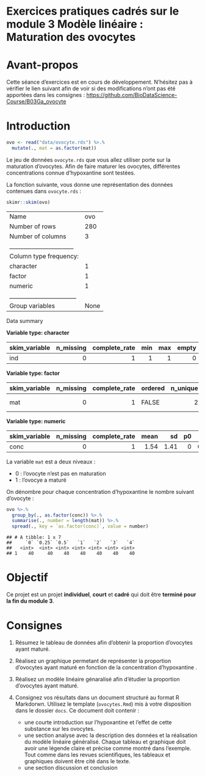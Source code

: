 Exercices pratiques cadrés sur le module 3 Modèle linéaire : Maturation
des ovocytes
================

<!--- do not edit readme.md ---->

# Avant-propos

Cette séance d’exercices est en cours de développement. N’hésitez pas à
vérifier le lien suivant afin de voir si des modifications n’ont pas été
apportées dans les consignes :
<https://github.com/BioDataScience-Course/B03Ga_ovocyte>

# Introduction

``` r
ovo <- read("data/ovocyte.rds") %>.%
  mutate(., mat = as.factor(mat))
```

Le jeu de données `ovocyte.rds` que vous allez utiliser porte sur la
maturation d’ovocytes. Afin de faire maturer les ovocytes, différentes
concentrations connue d’hypoxantine sont testées.

La fonction suivante, vous donne une représentation des données
contenues dans `ovocyte.rds` :

``` r
skimr::skim(ovo)
```

|                                                  |      |
| :----------------------------------------------- | :--- |
| Name                                             | ovo  |
| Number of rows                                   | 280  |
| Number of columns                                | 3    |
| \_\_\_\_\_\_\_\_\_\_\_\_\_\_\_\_\_\_\_\_\_\_\_   |      |
| Column type frequency:                           |      |
| character                                        | 1    |
| factor                                           | 1    |
| numeric                                          | 1    |
| \_\_\_\_\_\_\_\_\_\_\_\_\_\_\_\_\_\_\_\_\_\_\_\_ |      |
| Group variables                                  | None |

Data summary

**Variable type: character**

| skim\_variable | n\_missing | complete\_rate | min | max | empty | n\_unique | whitespace |
| :------------- | ---------: | -------------: | --: | --: | ----: | --------: | ---------: |
| ind            |          0 |              1 |   1 |   1 |     0 |         7 |          0 |

**Variable type: factor**

| skim\_variable | n\_missing | complete\_rate | ordered | n\_unique | top\_counts    |
| :------------- | ---------: | -------------: | :------ | --------: | :------------- |
| mat            |          0 |              1 | FALSE   |         2 | 0: 174, 1: 106 |

**Variable type: numeric**

| skim\_variable | n\_missing | complete\_rate | mean |   sd | p0 |  p25 | p50 | p75 | p100 | hist  |
| :------------- | ---------: | -------------: | ---: | ---: | -: | ---: | --: | --: | ---: | :---- |
| conc           |          0 |              1 | 1.54 | 1.41 |  0 | 0.25 |   1 |   3 |    4 | ▇▂▂▂▂ |

La variable `mat` est a deux niveaux :

  - 0 : l’ovocyte n’est pas en maturation
  - 1 : l’ovocye a maturé

On dénombre pour chaque concentration d’hypoxantine le nombre suivant
d’ovocyte :

``` r
ovo %>.%
  group_by(., as.factor(conc)) %>.%
  summarise(., number = length(mat)) %>.%
  spread(., key = `as.factor(conc)`, value = number)
```

    ## # A tibble: 1 x 7
    ##     `0` `0.25` `0.5`   `1`   `2`   `3`   `4`
    ##   <int>  <int> <int> <int> <int> <int> <int>
    ## 1    40     40    40    40    40    40    40

# Objectif

Ce projet est un projet **individuel**, **court** et **cadré** qui doit
être **terminé pour la fin du module 3**.

# Consignes

1.  Résumez le tableau de données afin d’obtenir la proportion
    d’ovocytes ayant maturé.

2.  Réalisez un graphique permetant de représenter la proportion
    d’ovocytes ayant maturé en fonction de la concentration
    d’hypoxantine .

3.  Réalisez un modèle linéaire génaralisé afin d’étudier la proportion
    d’ovocytes ayant maturé.

4.  Consignez vos résultats dans un document structuré au format R
    Markdorwn. Utilisez le template (`ovocytes.Rmd`) mis à votre
    disposition dans le dossier `docs`. Ce document doit contenir :
    
      - une courte introduction sur l’hypoxantine et l’effet de cette
        substance sur les ovocytes.
      - une section analyse avec la description des données et la
        réalisation du modèle linéaire généralisé. Chaque tableau et
        graphique doit avoir une légende claire et précise comme montré
        dans l’exemple. Tout comme dans les revues scientifiques, les
        tableaux et graphiques doivent être cité dans le texte.
      - une section discussion et conclusion
